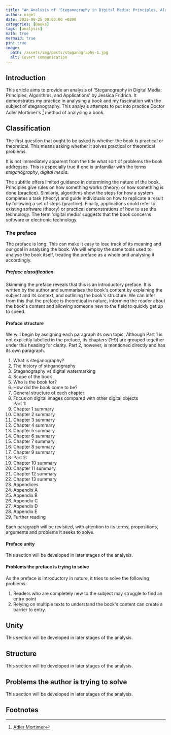 ```yaml
---
title: "An Analysis of 'Steganography in Digital Media: Principles, Algorithms, and Applications'"
author: nigel
date: 2025-09-25 00:00:00 +0200
categories: [Books]
tags: [analysis]
math: true
mermaid: true
pin: true
image:
  path: /assets/img/posts/steganography-1.jpg
  alt: Covert communication
---
```


## Introduction

This article aims to provide an analysis of 'Steganography in Digital Media: Principles, Algorithms, and Applications' by Jessica Fridrich. It demonstrates my practice in analysing a book and my fascination with the subject of steganography. This analysis attempts to put into practice Doctor Adler Mortimer's [^1] method of analysing a book. 

## Classification

The first question that ought to be asked is whether the book is practical or theoretical. This means asking whether it solves practical or theoretical problems.  

It is not immediately apparent from the title what sort of problems the book addresses. This is especially true if one is unfamiliar with the terms _steganography_, _digital media_.  

The subtitle offers limited guidance in determining the nature of the book. Principles give rules on how something works (theory) or how something is done (practice). Similarly, algorithms show the steps for how a system completes a task (theory) and guide individuals on how to replicate a result by following a set of steps (practice). Finally, applications could refer to existing software (theory) or practical demonstrations of how to use the technology. The term 'digital media' suggests that the book concerns software or electronic technology. 

### The preface

The preface is long. This can make it easy to lose track of its meaning and our goal in analysing the book. We will employ the same tools used to analyse the book itself, treating the preface as a whole and analysing it accordingly.

##### Preface classification

Skimming the preface reveals that this is an introductory preface. It is written by the author and summarises the book's content by explaining the subject and its context, and outlining the book's structure. We can infer from this that the preface is theoretical in nature, informing the reader about the book's content and allowing someone new to the field to quickly get up to speed.

#### Preface structure

We will begin by assigning each paragraph its own topic. Although Part 1 is not explicitly labelled in the preface, its chapters (1–9) are grouped together under this heading for clarity. Part 2, however, is mentioned directly and has its own paragraph.

1. What is steganography?
2. The history of steganography
3. Steganography vs digital watermarking
4. Scope of the book
5. Who is the book for?
6. How did the book come to be?
7. General structure of each chapter
8. Focus on digital images compared with other digital objects  
Part 1:
9. Chapter 1 summary
10. Chapter 2 summary
11. Chapter 3 summary
12. Chapter 4 summary
13. Chapter 5 summary
14. Chapter 6 summary
15. Chapter 7 summary
16. Chapter 8 summary
17. Chapter 9 summary
18. Part 2:
19. Chapter 10 summary 
20. Chapter 11 summary
21. Chapter 12 summary
22. Chapter 13 summary
23. Appendices
24. Appendix A
25. Appendix B
26. Appendix C
27. Appendix D
28. Appendix E
29. Further reading

Each paragraph will be revisited, with attention to its terms, propositions, arguments and problems it seeks to solve. 

#### Preface unity
This section will be developed in later stages of the analysis.

#### Problems the preface is trying to solve
As the preface is introductory in nature, it tries to solve the following problems: 
1. Readers who are completely new to the subject may struggle to find an entry point
2. Relying on multiple texts to understand the book's content can create a barrier to entry.


## Unity
This section will be developed in later stages of the analysis.

## Structure
This section will be developed in later stages of the analysis.

## Problems the author is trying to solve
This section will be developed in later stages of the analysis.

## Footnotes
[^1]: [Adler Mortimer](https://www.britannica.com/topic/philosophy-of-education/Critical-thinking)

